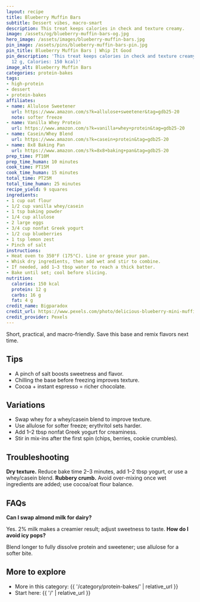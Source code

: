 ```yaml
---
layout: recipe
title: Blueberry Muffin Bars
subtitle: Dessert vibes, macro-smart
description: This treat keeps calories in check and texture creamy.
image: /assets/og/blueberry-muffin-bars-og.jpg
hero_image: /assets/images/blueberry-muffin-bars.jpg
pin_image: /assets/pins/blueberry-muffin-bars-pin.jpg
pin_title: Blueberry Muffin Bars | Whip It Good
pin_description: 'This treat keeps calories in check and texture creamy. (Protein:
  12 g, Calories: 150 kcal)'
image_alt: Blueberry Muffin Bars
categories: protein-bakes
tags:
- high-protein
- dessert
- protein-bakes
affiliates:
- name: Allulose Sweetener
  url: https://www.amazon.com/s?k=allulose+sweetener&tag=gdb25-20
  note: softer freeze
- name: Vanilla Whey Protein
  url: https://www.amazon.com/s?k=vanilla+whey+protein&tag=gdb25-20
- name: Casein/Whey Blend
  url: https://www.amazon.com/s?k=casein+protein&tag=gdb25-20
- name: 8x8 Baking Pan
  url: https://www.amazon.com/s?k=8x8+baking+pan&tag=gdb25-20
prep_time: PT10M
prep_time_human: 10 minutes
cook_time: PT15M
cook_time_human: 15 minutes
total_time: PT25M
total_time_human: 25 minutes
recipe_yield: 9 squares
ingredients:
- 1 cup oat flour
- 1/2 cup vanilla whey/casein
- 1 tsp baking powder
- 1/4 cup allulose
- 2 large eggs
- 3/4 cup nonfat Greek yogurt
- 1/2 cup blueberries
- 1 tsp lemon zest
- Pinch of salt
instructions:
- Heat oven to 350°F (175°C). Line or grease your pan.
- Whisk dry ingredients, then add wet and stir to combine.
- If needed, add 1–3 tbsp water to reach a thick batter.
- Bake until set; cool before slicing.
nutrition:
  calories: 150 kcal
  protein: 12 g
  carbs: 16 g
  fat: 4 g
credit_name: Bigparadox
credit_url: https://www.pexels.com/photo/delicious-blueberry-mini-muffins-on-cooling-rack-30803513/
credit_provider: Pexels
---
```

Short, practical, and macro-friendly. Save this base and remix flavors next time.

## Tips
- A pinch of salt boosts sweetness and flavor.
- Chilling the base before freezing improves texture.
- Cocoa + instant espresso = richer chocolate.

## Variations
- Swap whey for a whey/casein blend to improve texture.
- Use allulose for softer freeze; erythritol sets harder.
- Add 1–2 tbsp nonfat Greek yogurt for creaminess.
- Stir in mix-ins after the first spin (chips, berries, cookie crumbles).

## Troubleshooting
**Dry texture.** Reduce bake time 2–3 minutes, add 1–2 tbsp yogurt, or use a whey/casein blend.
**Rubbery crumb.** Avoid over-mixing once wet ingredients are added; use cocoa/oat flour balance.

## FAQs
**Can I swap almond milk for dairy?**

Yes. 2% milk makes a creamier result; adjust sweetness to taste.
**How do I avoid icy pops?**

Blend longer to fully dissolve protein and sweetener; use allulose for a softer bite.

## More to explore
- More in this category: {{ '/category/protein-bakes/' | relative_url }}
- Start here: {{ '/' | relative_url }}
